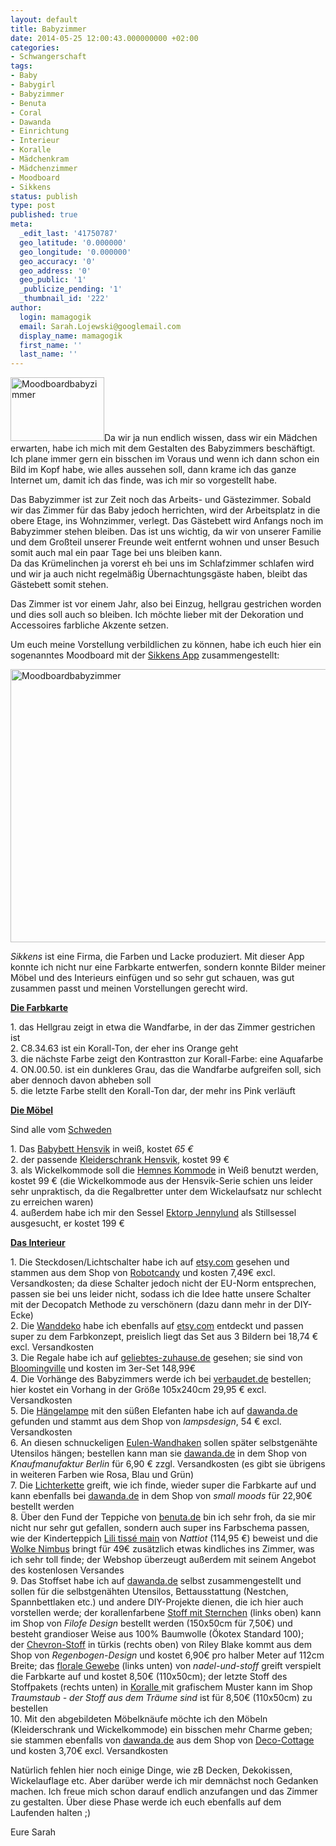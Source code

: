 ```yaml
---
layout: default
title: Babyzimmer
date: 2014-05-25 12:00:43.000000000 +02:00
categories:
- Schwangerschaft
tags:
- Baby
- Babygirl
- Babyzimmer
- Benuta
- Coral
- Dawanda
- Einrichtung
- Interieur
- Koralle
- Mädchenkram
- Mädchenzimmer
- Moodboard
- Sikkens
status: publish
type: post
published: true
meta:
  _edit_last: '41750787'
  geo_latitude: '0.000000'
  geo_longitude: '0.000000'
  geo_accuracy: '0'
  geo_address: '0'
  geo_public: '1'
  _publicize_pending: '1'
  _thumbnail_id: '222'
author:
  login: mamagogik
  email: Sarah.Lojewski@googlemail.com
  display_name: mamagogik
  first_name: ''
  last_name: ''
---
```

<p><a href="https://mamagogik.files.wordpress.com/2014/05/20140525-134133-49293069.jpg"><img class="alignleft size-thumbnail wp-image-222" src="http://0.0.0.0:4000/images/20140525-134133-49293069.jpg" alt="Moodboardbabyzimmer" width="150" height="102" /></a>Da wir ja nun endlich wissen, dass wir ein Mädchen erwarten, habe ich mich mit dem Gestalten des Babyzimmers beschäftigt. Ich plane immer gern ein bisschen im Voraus und wenn ich dann schon ein Bild im Kopf habe, wie alles aussehen soll, dann krame ich das ganze Internet um, damit ich das finde, was ich mir so vorgestellt habe.</p>
<p><!--more--></p>
<p>Das Babyzimmer ist zur Zeit noch das Arbeits- und Gästezimmer. Sobald wir das Zimmer für das Baby jedoch herrichten, wird der Arbeitsplatz in die obere Etage, ins Wohnzimmer, verlegt. Das Gästebett wird Anfangs noch im Babyzimmer stehen bleiben. Das ist uns wichtig, da wir von unserer Familie und dem Großteil unserer Freunde weit entfernt wohnen und unser Besuch somit auch mal ein paar Tage bei uns bleiben kann.<br />
Da das Krümelinchen ja vorerst eh bei uns im Schlafzimmer schlafen wird und wir ja auch nicht regelmäßig Übernachtungsgäste haben, bleibt das Gästebett somit stehen.</p>
<p>Das Zimmer ist vor einem Jahr, also bei Einzug, hellgrau gestrichen worden und dies soll auch so bleiben. Ich möchte lieber mit der Dekoration und Accessoires farbliche Akzente setzen.</p>
<p>Um euch meine Vorstellung verbildlichen zu können, habe ich euch hier ein sogenanntes Moodboard mit der <a href="http://www.sikkens.de/service/apps">Sikkens App</a> zusammengestellt:</p>
<p><a href="https://mamagogik.files.wordpress.com/2014/05/20140525-134133-49293069.jpg"><img class="aligncenter size-large wp-image-222" src="http://0.0.0.0:4000/images/20140525-134133-49293069.jpg" alt="Moodboardbabyzimmer" width="640" height="437" /></a></p>
<p><em>Sikkens</em> ist eine Firma, die Farben und Lacke produziert. Mit dieser App konnte ich nicht nur eine Farbkarte entwerfen, sondern konnte Bilder meiner Möbel und des Interieurs einfügen und so sehr gut schauen, was gut zusammen passt und meinen Vorstellungen gerecht wird.</p>
<p><strong><span style="text-decoration:underline;">Die Farbkarte</span></strong></p>
<p>1. das Hellgrau zeigt in etwa die Wandfarbe, in der das Zimmer gestrichen ist<br />
2. C8.34.63 ist ein Korall-Ton, der eher ins Orange geht<br />
3. die nächste Farbe zeigt den Kontrastton zur Korall-Farbe: eine Aquafarbe<br />
4. ON.00.50. ist ein dunkleres Grau, das die Wandfarbe aufgreifen soll, sich aber dennoch davon abheben soll<br />
5. die letzte Farbe stellt den Korall-Ton dar, der mehr ins Pink verläuft</p>
<p><strong><span style="text-decoration:underline;">Die Möbel</span></strong></p>
<p>Sind alle vom <a href="http://www.ikea.com/de/de/">Schweden</a></p>
<p>1. Das <a href="http://www.ikea.com/de/de/catalog/products/20248533/">Babybett Hensvik</a> in weiß, kostet <em>65 €</em><br />
2. der passende <a href="http://www.ikea.com/de/de/catalog/products/90111391/">Kleiderschrank Hensvik</a>, kostet 99 €<br />
3. als Wickelkommode soll die <a href="http://www.ikea.com/de/de/catalog/products/10242635/">Hemnes Kommode</a> in Weiß benutzt werden, kostet 99 € (die Wickelkommode aus der Hensvik-Serie schien uns leider sehr unpraktisch, da die Regalbretter unter dem Wickelaufsatz nur schlecht zu erreichen waren)<br />
4. außerdem habe ich mir den Sessel <a href="http://www.ikea.com/de/de/catalog/products/S29894872/">Ektorp Jennylund</a> als Stillsessel ausgesucht, er kostet 199 €</p>
<p><strong><span style="text-decoration:underline;">Das Interieur</span></strong></p>
<p>1. Die Steckdosen/Lichtschalter habe ich auf <a href="https://www.etsy.com/de/?ref=si_home">etsy.com</a> gesehen und stammen aus dem Shop von <a href="https://www.etsy.com/de/listing/156172730/lily-of-the-valley-leichte-schalter?ref=shop_home_active_4">Robotcandy</a> und kosten 7,49€ excl. Versandkosten; da diese Schalter jedoch nicht der EU-Norm entsprechen, passen sie bei uns leider nicht, sodass ich die Idee hatte unsere Schalter mit der Decopatch Methode zu verschönern (dazu dann mehr in der DIY-Ecke)<br />
2. Die <a href="https://www.etsy.com/de/listing/179590690/baby-nursery-wall-art-aqua-coral-gray">Wanddeko</a> habe ich ebenfalls auf <a href="http://www.etsy.com">etsy.com</a> entdeckt und passen super zu dem Farbkonzept, preislich liegt das Set aus 3 Bildern bei 18,74 € excl. Versandkosten<br />
3. Die Regale habe ich auf <a href="http://www.geliebtes-zuhause.de/Bloomingville/Wohnen/Holzhaus-im-3er-Set-grau-lemon-rosa-von-Bloomingville::16103.html?utm_source=google_base&amp;utm_medium=CPC&amp;utm_campaign=psm_feed&amp;gclid=CIPxsIW-tb4CFSEewwodrFsArQ">geliebtes-zuhause.de</a> gesehen; sie sind von <a href="http://www.bloomingville.com">Bloomingville</a> und kosten im 3er-Set 148,99€<br />
4. Die Vorhänge des Babyzimmers werde ich bei <a href="http://www.vertbaudet.de/organdy-vorhang-mit-applikationen-wei.htm?ProductId=704030002&amp;FiltreCouleur=6350&amp;t=1">verbaudet.de</a> bestellen; hier kostet ein Vorhang in der Größe 105x240cm 29,95 € excl. Versandkosten<br />
5. Die <a href="http://de.dawanda.com/product/8460474-Lampenschirm-mit-grau-weissen-Elefanten-Retro">Hängelampe</a> mit den süßen Elefanten habe ich auf <a href="http://www.dawanda.de">dawanda.de</a> gefunden und stammt aus dem Shop von <em>lampsdesign</em>, 54 € excl. Versandkosten<br />
6. An diesen schnuckeligen <a href="http://de.dawanda.com/product/58674339-Haken-Eule-weiss">Eulen-Wandhaken</a> sollen später selbstgenähte Utensilos hängen; bestellen kann man sie <a href="http://www.dawanda.de">dawanda.de</a> in dem Shop von <em>Knaufmanufaktur Berlin</em> für 6,90 € zzgl. Versandkosten (es gibt sie übrigens in weiteren Farben wie Rosa, Blau und Grün)<br />
7. Die <a href="http://de.dawanda.com/product/46205666-lichterkette---small-moods---komposition-34--">Lichterkette</a> greift, wie ich finde, wieder super die Farbkarte auf und kann ebenfalls bei <a href="http://www.dawanda.de">dawanda.de</a> in dem Shop von <em>small moods</em> für 22,90€ bestellt werden<br />
8. Über den Fund der Teppiche von <a href="http://www.benuta.de">benuta.de</a> bin ich sehr froh, da sie mir nicht nur sehr gut gefallen, sondern auch super ins Farbschema passen, wie der Kinderteppich <a href="http://www.benuta.de/kinderteppiche/kinderteppich_lili_tiss_main_i4_21979_0.htm">Lili tissé main</a> von <em>Nattiot</em> (114,95 €) beweist und die <a href="http://www.benuta.de/kinderteppiche/kinderteppich_nimbus_i4_27441_0.htm">Wolke Nimbus</a> bringt für 49€ zusätzlich etwas kindliches ins Zimmer, was ich sehr toll finde; der Webshop überzeugt außerdem mit seinem Angebot des kostenlosen Versandes<br />
9. Das Stoffset habe ich auf <a href="http://www.dawanda.de">dawanda.de</a> selbst zusammengestellt und sollen für die selbstgenähten Utensilos, Bettausstattung (Nestchen, Spannbettlaken etc.) und andere DIY-Projekte dienen, die ich hier auch vorstellen werde; der korallenfarbene <a href="http://de.dawanda.com/product/58544975-AU-Maison-Baumwollstoff-Star-Giant-Coral">Stoff mit Sternchen</a> (links oben) kann im Shop von <em>Filofe Design</em> bestellt werden (150x50cm für 7,50€) und besteht grandioser Weise aus 100% Baumwolle (Ökotex Standard 100);<br />
der <a href="http://de.dawanda.com/product/45308230-1380m-Riley-Blake-Chevron-tuerkis-large">Chevron-Stoff</a> in türkis (rechts oben) von Riley Blake kommt aus dem Shop von <em>Regenbogen-Design</em> und kostet 6,90€ pro halber Meter auf 112cm Breite; das <a href="http://de.dawanda.com/product/62404479-Art-Gallery-Rapture-Euphloria-Coral">florale Gewebe</a> (links unten) von <em>nadel-und-stoff</em> greift verspielt die Farbkarte auf und kostet 8,50€ (110x50cm); der letzte Stoff des Stoffpakets (rechts unten) in <a href="http://de.dawanda.com/product/53705079-ab-50x110cm---Baumwollstoff-Bungalow-Empress">Koralle </a> mit grafischem Muster kann im Shop <em>Traumstaub - der Stoff aus dem Träume sind</em> ist für 8,50€ (110x50cm) zu bestellen<br />
10. Mit den abgebildeten Möbelknäufe möchte ich den Möbeln (Kleiderschrank und Wickelkommode) ein bisschen mehr Charme geben; sie stammen ebenfalls von <a href="http://www.dawanda.de">dawanda.de</a> aus dem Shop von <a href="http://de.dawanda.com/shop/Deco-Cottage">Deco-Cottage</a> und kosten 3,70€ excl. Versandkosten</p>
<p>Natürlich fehlen hier noch einige Dinge, wie zB Decken, Dekokissen, Wickelauflage etc. Aber darüber werde ich mir demnächst noch Gedanken machen. Ich freue mich schon darauf endlich anzufangen und das Zimmer zu gestalten. Über diese Phase werde ich euch ebenfalls auf dem Laufenden halten ;)</p>
<p>Eure Sarah</p>
<p>&nbsp;</p>
<p>&nbsp;</p>
<p>&nbsp;</p>
<p>&nbsp;</p>
